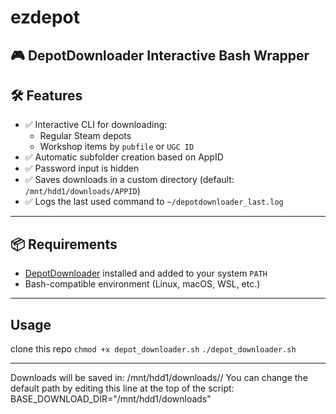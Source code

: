 # ezdepot
🎮 DepotDownloader Interactive Bash Wrapper
---

## 🛠 Features

- ✅ Interactive CLI for downloading:
  - Regular Steam depots
  - Workshop items by `pubfile` or `UGC ID`
- ✅ Automatic subfolder creation based on AppID
- ✅ Password input is hidden
- ✅ Saves downloads in a custom directory (default: `/mnt/hdd1/downloads/APPID`)
- ✅ Logs the last used command to `~/depotdownloader_last.log`

---

## 📦 Requirements

- [DepotDownloader](https://github.com/SteamRE/DepotDownloader) installed and added to your system `PATH`
- Bash-compatible environment (Linux, macOS, WSL, etc.)

---
## Usage
clone this repo
`chmod +x depot_downloader.sh`
`./depot_downloader.sh`

---

Downloads will be saved in:
/mnt/hdd1/downloads/<AppID>/
You can change the default path by editing this line at the top of the script:
BASE_DOWNLOAD_DIR="/mnt/hdd1/downloads"

